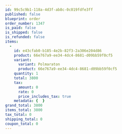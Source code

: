 ```yaml
---
id: 99c5c9b1-118a-4d3f-ab8c-0c019fdfe3ff
published: false
blueprint: order
order_number: 1347
is_paid: false
is_shipped: false
is_refunded: false
items:
  -
    id: e43cfab0-b185-4e2b-82f3-2a306e204d86
    product: 66e767a9-ee34-4dc4-8681-d09bb59f0cf5
    variant:
      variant: Polmaraton
      product: 66e767a9-ee34-4dc4-8681-d09bb59f0cf5
    quantity: 1
    total: 3800
    tax:
      amount: 0
      rate: 0
      price_includes_tax: true
    metadata: {  }
grand_total: 3800
items_total: 3800
tax_total: 0
shipping_total: 0
coupon_total: 0
---
```

